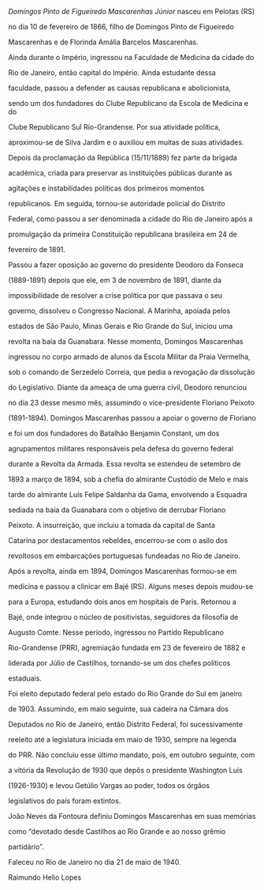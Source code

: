 

*Domingos Pinto de Figueiredo Mascarenhas Júnior* nasceu em Pelotas (RS)

no dia 10 de fevereiro de 1866, filho de Domingos Pinto de Figueiredo

Mascarenhas e de Florinda Amália Barcelos Mascarenhas.



Ainda durante o Império, ingressou na Faculdade de Medicina da cidade do

Rio de Janeiro, então capital do Império. Ainda estudante dessa

faculdade, passou a defender as causas republicana e abolicionista,

sendo um dos fundadores do Clube Republicano da Escola de Medicina e do

Clube Republicano Sul Rio-Grandense. Por sua atividade política,

aproximou-se de Silva Jardim e o auxiliou em muitas de suas atividades.



Depois da proclamação da República (15/11/1889) fez parte da brigada

acadêmica, criada para preservar as instituições públicas durante as

agitações e instabilidades políticas dos primeiros momentos

republicanos. Em seguida, tornou-se autoridade policial do Distrito

Federal, como passou a ser denominada a cidade do Rio de Janeiro após a

promulgação da primeira Constituição republicana brasileira em 24 de

fevereiro de 1891.



Passou a fazer oposição ao governo do presidente Deodoro da Fonseca

(1889-1891) depois que ele, em 3 de novembro de 1891, diante da

impossibilidade de resolver a crise política por que passava o seu

governo, dissolveu o Congresso Nacional. A Marinha, apoiada pelos

estados de São Paulo, Minas Gerais e Rio Grande do Sul, iniciou uma

revolta na baía da Guanabara. Nesse momento, Domingos Mascarenhas

ingressou no corpo armado de alunos da Escola Militar da Praia Vermelha,

sob o comando de Serzedelo Correia, que pedia a revogação da dissolução

do Legislativo. Diante da ameaça de uma guerra civil, Deodoro renunciou

no dia 23 desse mesmo mês, assumindo o vice-presidente Floriano Peixoto

(1891-1894). Domingos Mascarenhas passou a apoiar o governo de Floriano

e foi um dos fundadores do Batalhão Benjamin Constant, um dos

agrupamentos militares responsáveis pela defesa do governo federal

durante a Revolta da Armada. Essa revolta se estendeu de setembro de

1893 a março de 1894, sob a chefia do almirante Custódio de Melo e mais

tarde do almirante Luís Felipe Saldanha da Gama, envolvendo a Esquadra

sediada na baía da Guanabara com o objetivo de derrubar Floriano

Peixoto. A insurreição, que incluiu a tomada da capital de Santa

Catarina por destacamentos rebeldes, encerrou-se com o asilo dos

revoltosos em embarcações portuguesas fundeadas no Rio de Janeiro.



Após a revolta, ainda em 1894, Domingos Mascarenhas formou-se em

medicina e passou a clinicar em Bajé (RS). Alguns meses depois mudou-se

para a Europa, estudando dois anos em hospitais de Paris. Retornou a

Bajé, onde integrou o núcleo de positivistas, seguidores da filosofia de

Augusto Comte. Nesse período, ingressou no Partido Republicano

Rio-Grandense (PRR), agremiação fundada em 23 de fevereiro de 1882 e

liderada por Júlio de Castilhos, tornando-se um dos chefes políticos

estaduais.



Foi eleito deputado federal pelo estado do Rio Grande do Sul em janeiro

de 1903. Assumindo, em maio seguinte, sua cadeira na Câmara dos

Deputados no Rio de Janeiro, então Distrito Federal, foi sucessivamente

reeleito até a legislatura iniciada em maio de 1930, sempre na legenda

do PRR. Não concluiu esse último mandato, pois, em outubro seguinte, com

a vitória da Revolução de 1930 que depôs o presidente Washington Luís

(1926-1930) e levou Getúlio Vargas ao poder, todos os órgãos

legislativos do país foram extintos.



João Neves da Fontoura definiu Domingos Mascarenhas em suas memórias

como “devotado desde Castilhos ao Rio Grande e ao nosso grêmio

partidário”.



Faleceu no Rio de Janeiro no dia 21 de maio de 1940.



Raimundo Helio Lopes




